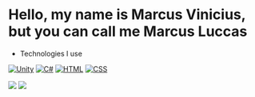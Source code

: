 <h1>Hello, my name is Marcus Vinicius, but you can call me Marcus Luccas</h1>
<ul>
  <li>Technologies I use</li>
</ul>

[![Unity](https://img.shields.io/badge/Unity-100000?style=for-the-badge&logo=unity&logoColor=white)]()
[![C#](https://img.shields.io/badge/C%23-239120?style=for-the-badge&logo=c-sharp&logoColor=white)]()
[![HTML](https://img.shields.io/badge/HTML5-E34F26?style=for-the-badge&logo=html5&logoColor=white)]()
[![CSS](https://img.shields.io/badge/CSS3-1572B6?style=for-the-badge&logo=css3&logoColor=white)]()

<img align="center" style="display: inline-block;" src="https://github-readme-stats.vercel.app/api?username=marcusluccas&show_icons=true&theme=tokyonight">
<img align="center" style="display: inline-block;" src="https://github-readme-stats.vercel.app/api/top-langs/?username=ViniciusBenetti&layout=normal&langs_count=5&theme=merko&custom_title="vinix_dev">
